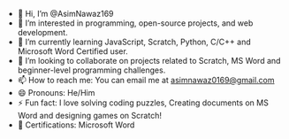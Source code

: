 - 👋 Hi, I’m @AsimNawaz169
- 👀 I’m interested in programming, open-source projects, and web development.
- 🌱 I’m currently learning JavaScript, Scratch, Python, C/C++ and Microsoft Word Certified user.
- 💞️ I’m looking to collaborate on projects related to Scratch, MS Word and beginner-level programming challenges.
- 📫 How to reach me: You can email me at asimnawaz0169@gmail.com 
- 😄 Pronouns: He/Him
- ⚡ Fun fact: I love solving coding puzzles, Creating documents on MS Word and designing games on Scratch!
- 🏅 Certifications: Microsoft Word 
<!---
AsimNawaz169/AsimNawaz169 is a ✨ special ✨ repository because its `README.md` (this file) appears on your GitHub profile.
You can click the Preview link to take a look at your changes.
--->
